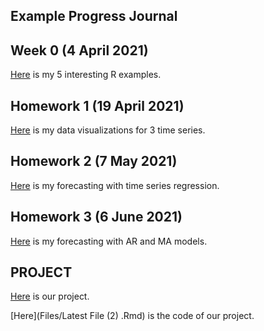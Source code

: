 ## Example Progress Journal

## Week 0 (4 April 2021)

[Here](Files/IE360_Spring21_Homework0) is my 5 interesting R examples.

## Homework 1 (19 April 2021)

[Here](Files/360hw1) is my data visualizations for 3 time series.

## Homework 2 (7 May 2021)

[Here](Files/IE360_hw2) is my forecasting with time series regression.

## Homework 3 (6 June 2021)

[Here](Files/hw3_360) is my forecasting with AR and MA models.

## PROJECT

[Here](Files/Latest-File (1)) is our project.

[Here](Files/Latest File (2) .Rmd) is the code of our project.
